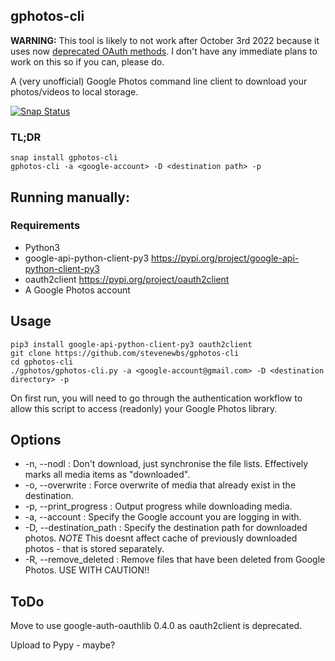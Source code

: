 gphotos-cli
-----

**WARNING:** 
This tool is likely to not work after October 3rd 2022 because it uses now [deprecated OAuth methods](https://developers.googleblog.com/2022/02/making-oauth-flows-safer.html). I don't have any immediate plans to work on this so if you can, please do.


A (very unofficial) Google Photos command line client to download your photos/videos to local storage.

[![Snap Status](https://build.snapcraft.io/badge/stevenewbs/gphotos-cli.svg)](https://build.snapcraft.io/user/stevenewbs/gphotos-cli)

### TL;DR

    snap install gphotos-cli
    gphotos-cli -a <google-account> -D <destination path> -p


## Running manually:

### Requirements

* Python3
* google-api-python-client-py3 https://pypi.org/project/google-api-python-client-py3
* oauth2client https://pypi.org/project/oauth2client
* A Google Photos account

Usage
-----
    pip3 install google-api-python-client-py3 oauth2client
    git clone https://github.com/stevenewbs/gphotos-cli
    cd gphotos-cli
    ./gphotos/gphotos-cli.py -a <google-account@gmail.com> -D <destination directory> -p

On first run, you will need to go through the authentication workflow to allow this script to access (readonly) your Google Photos library.


Options
-----
* -n, --nodl             : Don't download, just synchronise the file lists. Effectively marks all media items as "downloaded".
* -o, --overwrite        : Force overwrite of media that already exist in the destination.
* -p, --print_progress   : Output progress while downloading media.
* -a, --account          : Specify the Google account you are logging in with.
* -D, --destination_path : Specify the destination path for downloaded photos. *NOTE* This doesnt affect cache of previously downloaded photos - that is stored separately.
* -R, --remove_deleted   : Remove files that have been deleted from Google Photos. USE WITH CAUTION!!


ToDo
-----
Move to use google-auth-oauthlib 0.4.0 as oauth2client is deprecated.

Upload to Pypy - maybe?
